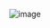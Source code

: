 ![image](https://github.com/jibijen/python_project/assets/148977004/555ff33b-a9ec-4792-85ab-aa825178fcf9)
